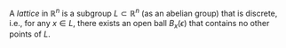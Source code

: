 A *lattice* in $\mathbb{R}^n$ is a subgroup $L \subset \mathbb{R}^n$ (as an abelian group) that is discrete, i.e., for any $x \in L$, there exists an open ball $B_x(\epsilon)$ that contains no other points of $L$.
